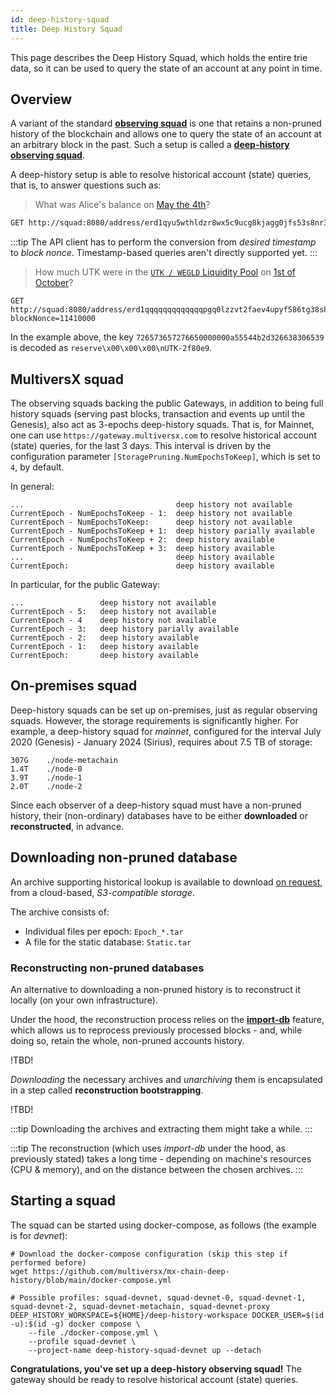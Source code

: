 ```yaml
---
id: deep-history-squad
title: Deep History Squad
---
```


[comment]: # (mx-abstract)

This page describes the Deep History Squad, which holds the entire trie data, so it can be used to query the state of an account at any point in time.

[comment]: # (mx-context-auto)

## Overview

A variant of the standard [**observing squad**](/integrators/observing-squad) is one that retains a non-pruned history of the blockchain and allows one to query the state of an account at an arbitrary block in the past. Such a setup is called a [**deep-history observing squad**](https://github.com/multiversx/mx-chain-deep-history).

A deep-history setup is able to resolve historical account (state) queries, that is, to answer questions such as:

> What was Alice's balance on [May the 4th](https://explorer.multiversx.com/blocks/5f6a02d6a5d2a851fd6dc1fb53435083830c2a13121e003958d97c2389711f06)?

```bash
GET http://squad:8080/address/erd1qyu5wthldzr8wx5c9ucg8kjagg0jfs53s8nr3zpz3hypefsdd8ssycr6th?blockNonce=9250000
```

:::tip
The API client has to perform the conversion from _desired timestamp_ to _block nonce_. Timestamp-based queries aren't directly supported yet.
:::

> How much UTK were in the [`UTK / WEGLD` Liquidity Pool](https://explorer.multiversx.com/accounts/erd1qqqqqqqqqqqqqpgq0lzzvt2faev4upyf586tg38s84d7zsaj2jpsglugga) on [1st of October](https://explorer.multiversx.com/blocks/cefd41e1e9bbe3ba023a695f412b99cecb15ef789475648ee7c31e7d9fef31d1)?

```markup
GET http://squad:8080/address/erd1qqqqqqqqqqqqqpgq0lzzvt2faev4upyf586tg38s84d7zsaj2jpsglugga/key/726573657276650000000a55544b2d326638306539?blockNonce=11410000
```

In the example above, the key `726573657276650000000a55544b2d326638306539` is decoded as `reserve\x00\x00\x00\nUTK-2f80e9`.

[comment]: # (mx-context-auto)

## MultiversX squad

The observing squads backing the public Gateways, in addition to being full history squads (serving past blocks, transaction and events up until the Genesis), also act as 3-epochs deep-history squads. That is, for Mainnet, one can use `https://gateway.multiversx.com` to resolve historical account (state) queries, for the last 3 days. This interval is driven by the configuration parameter `[StoragePruning.NumEpochsToKeep]`, which is set to `4`, by default.

In general:

```
...                                  deep history not available
CurrentEpoch - NumEpochsToKeep - 1:  deep history not available
CurrentEpoch - NumEpochsToKeep:      deep history not available
CurrentEpoch - NumEpochsToKeep + 1:  deep history parially available
CurrentEpoch - NumEpochsToKeep + 2:  deep history available
CurrentEpoch - NumEpochsToKeep + 3:  deep history available 
...                                  deep history available
CurrentEpoch:                        deep history available
```

In particular, for the public Gateway:

```
...                 deep history not available
CurrentEpoch - 5:   deep history not available
CurrentEpoch - 4    deep history not available
CurrentEpoch - 3:   deep history parially available
CurrentEpoch - 2:   deep history available
CurrentEpoch - 1:   deep history available
CurrentEpoch:       deep history available
```

[comment]: # (mx-context-auto)

## On-premises squad

Deep-history squads can be set up on-premises, just as regular observing squads. However, the storage requirements is significantly higher. For example, a deep-history squad for _mainnet_, configured for the interval July 2020 (Genesis) - January 2024 (Sirius), requires about 7.5 TB of storage:

```
307G    ./node-metachain
1.4T    ./node-0
3.9T    ./node-1
2.0T    ./node-2
```

Since each observer of a deep-history squad must have a non-pruned history, their (non-ordinary) databases have to be either **downloaded** or **reconstructed**, in advance.

[comment]: # (mx-context-auto)

## Downloading non-pruned database

An archive supporting historical lookup is available to download [on request](https://discord.gg/multiversxbuilders), from a cloud-based, _S3-compatible storage_.

The archive consists of:
 - Individual files per epoch: `Epoch_*.tar`
 - A file for the static database: `Static.tar`

[comment]: # (mx-context-auto)

### Reconstructing non-pruned databases

An alternative to downloading a non-pruned history is to reconstruct it locally (on your own infrastructure).

Under the hood, the reconstruction process relies on the **[import-db](https://docs.multiversx.com/validators/import-db/)** feature, which allows us to reprocess previously processed blocks - and, while doing so, retain the whole, non-pruned accounts history. 

!TBD!

_Downloading_ the necessary archives and _unarchiving_ them is encapsulated in a step called **reconstruction bootstrapping**.

!TBD!

:::tip
Downloading the archives and extracting them might take a while.
:::

:::tip
The reconstruction (which uses _import-db_ under the hood, as previously stated) takes a long time - depending on machine's resources (CPU & memory), and on the distance between the chosen archives.
:::

[comment]: # (mx-context-auto)

## Starting a squad

The squad can be started using docker-compose, as follows (the example is for _devnet_):

```
# Download the docker-compose configuration (skip this step if performed before)
wget https://github.com/multiversx/mx-chain-deep-history/blob/main/docker-compose.yml

# Possible profiles: squad-devnet, squad-devnet-0, squad-devnet-1, squad-devnet-2, squad-devnet-metachain, squad-devnet-proxy
DEEP_HISTORY_WORKSPACE=${HOME}/deep-history-workspace DOCKER_USER=$(id -u):$(id -g) docker compose \
    --file ./docker-compose.yml \
    --profile squad-devnet \
    --project-name deep-history-squad-devnet up --detach
```

**Congratulations, you've set up a deep-history observing squad!** The gateway should be ready to resolve historical account (state) queries.

